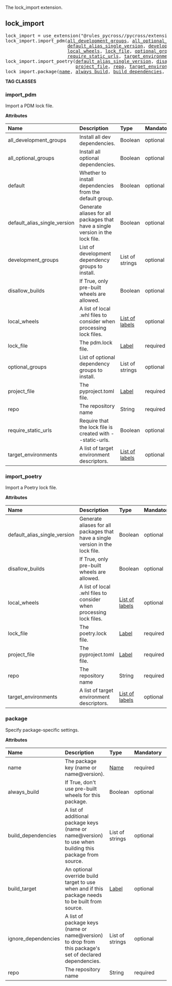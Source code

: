 <!-- Generated with Stardoc: http://skydoc.bazel.build -->

The lock_import extension.

<a id="lock_import"></a>

## lock_import

<pre>
lock_import = use_extension("@rules_pycross//pycross/extensions:lock_import.bzl", "lock_import")
lock_import.import_pdm(<a href="#lock_import.import_pdm-all_development_groups">all_development_groups</a>, <a href="#lock_import.import_pdm-all_optional_groups">all_optional_groups</a>, <a href="#lock_import.import_pdm-default">default</a>,
                       <a href="#lock_import.import_pdm-default_alias_single_version">default_alias_single_version</a>, <a href="#lock_import.import_pdm-development_groups">development_groups</a>, <a href="#lock_import.import_pdm-disallow_builds">disallow_builds</a>,
                       <a href="#lock_import.import_pdm-local_wheels">local_wheels</a>, <a href="#lock_import.import_pdm-lock_file">lock_file</a>, <a href="#lock_import.import_pdm-optional_groups">optional_groups</a>, <a href="#lock_import.import_pdm-project_file">project_file</a>, <a href="#lock_import.import_pdm-repo">repo</a>,
                       <a href="#lock_import.import_pdm-require_static_urls">require_static_urls</a>, <a href="#lock_import.import_pdm-target_environments">target_environments</a>)
lock_import.import_poetry(<a href="#lock_import.import_poetry-default_alias_single_version">default_alias_single_version</a>, <a href="#lock_import.import_poetry-disallow_builds">disallow_builds</a>, <a href="#lock_import.import_poetry-local_wheels">local_wheels</a>, <a href="#lock_import.import_poetry-lock_file">lock_file</a>,
                          <a href="#lock_import.import_poetry-project_file">project_file</a>, <a href="#lock_import.import_poetry-repo">repo</a>, <a href="#lock_import.import_poetry-target_environments">target_environments</a>)
lock_import.package(<a href="#lock_import.package-name">name</a>, <a href="#lock_import.package-always_build">always_build</a>, <a href="#lock_import.package-build_dependencies">build_dependencies</a>, <a href="#lock_import.package-build_target">build_target</a>, <a href="#lock_import.package-ignore_dependencies">ignore_dependencies</a>, <a href="#lock_import.package-repo">repo</a>)
</pre>


**TAG CLASSES**

<a id="lock_import.import_pdm"></a>

### import_pdm

Import a PDM lock file.

**Attributes**

| Name  | Description | Type | Mandatory | Default |
| :------------- | :------------- | :------------- | :------------- | :------------- |
| <a id="lock_import.import_pdm-all_development_groups"></a>all_development_groups |  Install all dev dependencies.   | Boolean | optional |  `False`  |
| <a id="lock_import.import_pdm-all_optional_groups"></a>all_optional_groups |  Install all optional dependencies.   | Boolean | optional |  `False`  |
| <a id="lock_import.import_pdm-default"></a>default |  Whether to install dependencies from the default group.   | Boolean | optional |  `True`  |
| <a id="lock_import.import_pdm-default_alias_single_version"></a>default_alias_single_version |  Generate aliases for all packages that have a single version in the lock file.   | Boolean | optional |  `False`  |
| <a id="lock_import.import_pdm-development_groups"></a>development_groups |  List of development dependency groups to install.   | List of strings | optional |  `[]`  |
| <a id="lock_import.import_pdm-disallow_builds"></a>disallow_builds |  If True, only pre-built wheels are allowed.   | Boolean | optional |  `False`  |
| <a id="lock_import.import_pdm-local_wheels"></a>local_wheels |  A list of local .whl files to consider when processing lock files.   | <a href="https://bazel.build/concepts/labels">List of labels</a> | optional |  `[]`  |
| <a id="lock_import.import_pdm-lock_file"></a>lock_file |  The pdm.lock file.   | <a href="https://bazel.build/concepts/labels">Label</a> | required |  |
| <a id="lock_import.import_pdm-optional_groups"></a>optional_groups |  List of optional dependency groups to install.   | List of strings | optional |  `[]`  |
| <a id="lock_import.import_pdm-project_file"></a>project_file |  The pyproject.toml file.   | <a href="https://bazel.build/concepts/labels">Label</a> | required |  |
| <a id="lock_import.import_pdm-repo"></a>repo |  The repository name   | String | required |  |
| <a id="lock_import.import_pdm-require_static_urls"></a>require_static_urls |  Require that the lock file is created with --static-urls.   | Boolean | optional |  `True`  |
| <a id="lock_import.import_pdm-target_environments"></a>target_environments |  A list of target environment descriptors.   | <a href="https://bazel.build/concepts/labels">List of labels</a> | optional |  `["@pycross_environments//:environments"]`  |

<a id="lock_import.import_poetry"></a>

### import_poetry

Import a Poetry lock file.

**Attributes**

| Name  | Description | Type | Mandatory | Default |
| :------------- | :------------- | :------------- | :------------- | :------------- |
| <a id="lock_import.import_poetry-default_alias_single_version"></a>default_alias_single_version |  Generate aliases for all packages that have a single version in the lock file.   | Boolean | optional |  `False`  |
| <a id="lock_import.import_poetry-disallow_builds"></a>disallow_builds |  If True, only pre-built wheels are allowed.   | Boolean | optional |  `False`  |
| <a id="lock_import.import_poetry-local_wheels"></a>local_wheels |  A list of local .whl files to consider when processing lock files.   | <a href="https://bazel.build/concepts/labels">List of labels</a> | optional |  `[]`  |
| <a id="lock_import.import_poetry-lock_file"></a>lock_file |  The poetry.lock file.   | <a href="https://bazel.build/concepts/labels">Label</a> | required |  |
| <a id="lock_import.import_poetry-project_file"></a>project_file |  The pyproject.toml file.   | <a href="https://bazel.build/concepts/labels">Label</a> | required |  |
| <a id="lock_import.import_poetry-repo"></a>repo |  The repository name   | String | required |  |
| <a id="lock_import.import_poetry-target_environments"></a>target_environments |  A list of target environment descriptors.   | <a href="https://bazel.build/concepts/labels">List of labels</a> | optional |  `["@pycross_environments//:environments"]`  |

<a id="lock_import.package"></a>

### package

Specify package-specific settings.

**Attributes**

| Name  | Description | Type | Mandatory | Default |
| :------------- | :------------- | :------------- | :------------- | :------------- |
| <a id="lock_import.package-name"></a>name |  The package key (name or name@version).   | <a href="https://bazel.build/concepts/labels#target-names">Name</a> | required |  |
| <a id="lock_import.package-always_build"></a>always_build |  If True, don't use pre-built wheels for this package.   | Boolean | optional |  `False`  |
| <a id="lock_import.package-build_dependencies"></a>build_dependencies |  A list of additional package keys (name or name@version) to use when building this package from source.   | List of strings | optional |  `[]`  |
| <a id="lock_import.package-build_target"></a>build_target |  An optional override build target to use when and if this package needs to be built from source.   | <a href="https://bazel.build/concepts/labels">Label</a> | optional |  `None`  |
| <a id="lock_import.package-ignore_dependencies"></a>ignore_dependencies |  A list of package keys (name or name@version) to drop from this package's set of declared dependencies.   | List of strings | optional |  `[]`  |
| <a id="lock_import.package-repo"></a>repo |  The repository name   | String | required |  |


